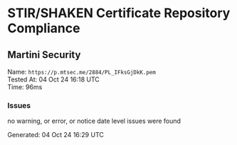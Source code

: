 # STIR/SHAKEN Certificate Repository Compliance

## Martini Security

Name: `https://p.mtsec.me/2884/PL_IFksGjDkK.pem`\
Tested At: 04 Oct 24 16:18 UTC\
Time: 96ms

### Issues

no warning, or error, or notice date level issues were found

Generated: 04 Oct 24 16:29 UTC